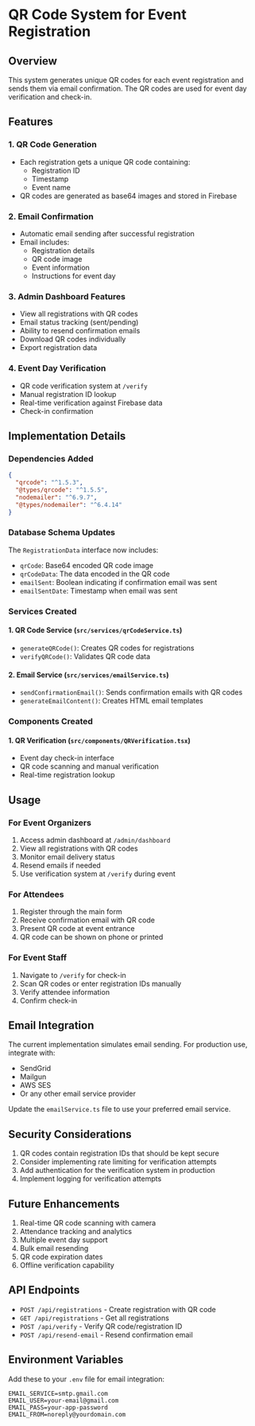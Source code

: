 # QR Code System for Event Registration

## Overview

This system generates unique QR codes for each event registration and sends them via email confirmation. The QR codes are used for event day verification and check-in.

## Features

### 1. QR Code Generation
- Each registration gets a unique QR code containing:
  - Registration ID
  - Timestamp
  - Event name
- QR codes are generated as base64 images and stored in Firebase

### 2. Email Confirmation
- Automatic email sending after successful registration
- Email includes:
  - Registration details
  - QR code image
  - Event information
  - Instructions for event day

### 3. Admin Dashboard Features
- View all registrations with QR codes
- Email status tracking (sent/pending)
- Ability to resend confirmation emails
- Download QR codes individually
- Export registration data

### 4. Event Day Verification
- QR code verification system at `/verify`
- Manual registration ID lookup
- Real-time verification against Firebase data
- Check-in confirmation

## Implementation Details

### Dependencies Added
```json
{
  "qrcode": "^1.5.3",
  "@types/qrcode": "^1.5.5",
  "nodemailer": "^6.9.7",
  "@types/nodemailer": "^6.4.14"
}
```

### Database Schema Updates
The `RegistrationData` interface now includes:
- `qrCode`: Base64 encoded QR code image
- `qrCodeData`: The data encoded in the QR code
- `emailSent`: Boolean indicating if confirmation email was sent
- `emailSentDate`: Timestamp when email was sent

### Services Created

#### 1. QR Code Service (`src/services/qrCodeService.ts`)
- `generateQRCode()`: Creates QR codes for registrations
- `verifyQRCode()`: Validates QR code data

#### 2. Email Service (`src/services/emailService.ts`)
- `sendConfirmationEmail()`: Sends confirmation emails with QR codes
- `generateEmailContent()`: Creates HTML email templates

### Components Created

#### 1. QR Verification (`src/components/QRVerification.tsx`)
- Event day check-in interface
- QR code scanning and manual verification
- Real-time registration lookup

## Usage

### For Event Organizers
1. Access admin dashboard at `/admin/dashboard`
2. View all registrations with QR codes
3. Monitor email delivery status
4. Resend emails if needed
5. Use verification system at `/verify` during event

### For Attendees
1. Register through the main form
2. Receive confirmation email with QR code
3. Present QR code at event entrance
4. QR code can be shown on phone or printed

### For Event Staff
1. Navigate to `/verify` for check-in
2. Scan QR codes or enter registration IDs manually
3. Verify attendee information
4. Confirm check-in

## Email Integration

The current implementation simulates email sending. For production use, integrate with:
- SendGrid
- Mailgun
- AWS SES
- Or any other email service provider

Update the `emailService.ts` file to use your preferred email service.

## Security Considerations

1. QR codes contain registration IDs that should be kept secure
2. Consider implementing rate limiting for verification attempts
3. Add authentication for the verification system in production
4. Implement logging for verification attempts

## Future Enhancements

1. Real-time QR code scanning with camera
2. Attendance tracking and analytics
3. Multiple event day support
4. Bulk email resending
5. QR code expiration dates
6. Offline verification capability

## API Endpoints

- `POST /api/registrations` - Create registration with QR code
- `GET /api/registrations` - Get all registrations
- `POST /api/verify` - Verify QR code/registration ID
- `POST /api/resend-email` - Resend confirmation email

## Environment Variables

Add these to your `.env` file for email integration:
```
EMAIL_SERVICE=smtp.gmail.com
EMAIL_USER=your-email@gmail.com
EMAIL_PASS=your-app-password
EMAIL_FROM=noreply@yourdomain.com
```
